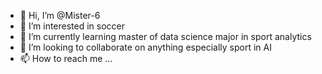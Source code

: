 - 👋 Hi, I’m @Mister-6
- 👀 I’m interested in soccer
- 🌱 I’m currently learning master of data science major in sport analytics
- 💞️ I’m looking to collaborate on anything especially sport in AI
- 📫 How to reach me ...

<!---
Mister-6/Mister-6 is a ✨ special ✨ repository because its `README.md` (this file) appears on your GitHub profile.
You can click the Preview link to take a look at your changes.
--->
